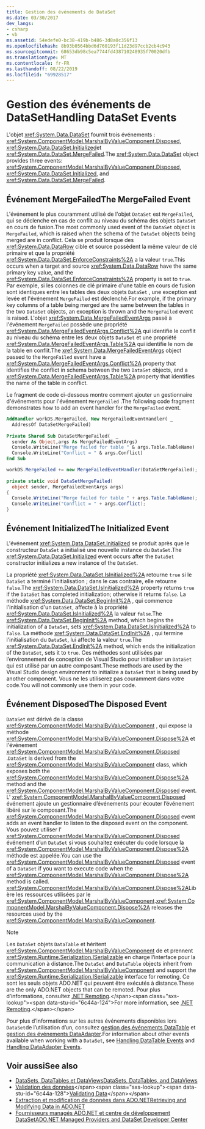 ```yaml
---
title: Gestion des événements de DataSet
ms.date: 03/30/2017
dev_langs:
- csharp
- vb
ms.assetid: 54edefe0-bc38-419b-b486-3d8a0c356f13
ms.openlocfilehash: 8b93b0564bbd6d760193f11d23d97ccb2cb4c943
ms.sourcegitcommit: 68653db98c5ea7744fd438710248935f70020dfb
ms.translationtype: MT
ms.contentlocale: fr-FR
ms.lasthandoff: 08/22/2019
ms.locfileid: "69928517"
---
```

# <a name="handling-dataset-events"></a><span data-ttu-id="6c44a-102">Gestion des événements de DataSet</span><span class="sxs-lookup"><span data-stu-id="6c44a-102">Handling DataSet Events</span></span>
<span data-ttu-id="6c44a-103">L'objet <xref:System.Data.DataSet> fournit trois événements : <xref:System.ComponentModel.MarshalByValueComponent.Disposed>, <xref:System.Data.DataSet.Initialized>et <xref:System.Data.DataSet.MergeFailed>.</span><span class="sxs-lookup"><span data-stu-id="6c44a-103">The <xref:System.Data.DataSet> object provides three events: <xref:System.ComponentModel.MarshalByValueComponent.Disposed>, <xref:System.Data.DataSet.Initialized>, and <xref:System.Data.DataSet.MergeFailed>.</span></span>  
  
## <a name="the-mergefailed-event"></a><span data-ttu-id="6c44a-104">Événement MergeFailed</span><span class="sxs-lookup"><span data-stu-id="6c44a-104">The MergeFailed Event</span></span>  
 <span data-ttu-id="6c44a-105">L'événement le plus couramment utilisé de l'objet `DataSet` est `MergeFailed`, qui se déclenche en cas de conflit au niveau du schéma des objets `DataSet` en cours de fusion.</span><span class="sxs-lookup"><span data-stu-id="6c44a-105">The most commonly used event of the `DataSet` object is `MergeFailed`, which is raised when the schema of the `DataSet` objects being merged are in conflict.</span></span> <span data-ttu-id="6c44a-106">Cela se produit lorsque des <xref:System.Data.DataRow> cible et source possèdent la même valeur de clé primaire et que la propriété <xref:System.Data.DataSet.EnforceConstraints%2A> a la valeur `true`.</span><span class="sxs-lookup"><span data-stu-id="6c44a-106">This occurs when a target and source <xref:System.Data.DataRow> have the same primary key value, and the <xref:System.Data.DataSet.EnforceConstraints%2A> property is set to `true`.</span></span> <span data-ttu-id="6c44a-107">Par exemple, si les colonnes de clé primaire d'une table en cours de fusion sont identiques entre les tables des deux objets `DataSet` , une exception est levée et l'événement `MergeFailed` est déclenché.</span><span class="sxs-lookup"><span data-stu-id="6c44a-107">For example, if the primary key columns of a table being merged are the same between the tables in the two `DataSet` objects, an exception is thrown and the `MergeFailed` event is raised.</span></span> <span data-ttu-id="6c44a-108">L'objet <xref:System.Data.MergeFailedEventArgs> passé à l'événement `MergeFailed` possède une propriété <xref:System.Data.MergeFailedEventArgs.Conflict%2A> qui identifie le conflit au niveau du schéma entre les deux objets `DataSet` et une propriété <xref:System.Data.MergeFailedEventArgs.Table%2A> qui identifie le nom de la table en conflit.</span><span class="sxs-lookup"><span data-stu-id="6c44a-108">The <xref:System.Data.MergeFailedEventArgs> object passed to the `MergeFailed` event have a <xref:System.Data.MergeFailedEventArgs.Conflict%2A> property that identifies the conflict in schema between the two `DataSet` objects, and a <xref:System.Data.MergeFailedEventArgs.Table%2A> property that identifies the name of the table in conflict.</span></span>  
  
 <span data-ttu-id="6c44a-109">Le fragment de code ci-dessous montre comment ajouter un gestionnaire d'événements pour l'événement `MergeFailed` .</span><span class="sxs-lookup"><span data-stu-id="6c44a-109">The following code fragment demonstrates how to add an event handler for the `MergeFailed` event.</span></span>  
  
```vb  
AddHandler workDS.MergeFailed, New MergeFailedEventHandler( _  
  AddressOf DataSetMergeFailed)  
  
Private Shared Sub DataSetMergeFailed(  _  
  sender As Object,args As MergeFailedEventArgs)  
  Console.WriteLine("Merge failed for table " & args.Table.TableName)  
  Console.WriteLine("Conflict = " & args.Conflict)  
End Sub  
```  
  
```csharp  
workDS.MergeFailed += new MergeFailedEventHandler(DataSetMergeFailed);  
  
private static void DataSetMergeFailed(  
  object sender, MergeFailedEventArgs args)  
{  
  Console.WriteLine("Merge failed for table " + args.Table.TableName);  
  Console.WriteLine("Conflict = " + args.Conflict);  
}  
```  
  
## <a name="the-initialized-event"></a><span data-ttu-id="6c44a-110">Événement Initialized</span><span class="sxs-lookup"><span data-stu-id="6c44a-110">The Initialized Event</span></span>  
 <span data-ttu-id="6c44a-111">L'événement <xref:System.Data.DataSet.Initialized> se produit après que le constructeur `DataSet` a initialisé une nouvelle instance du `DataSet`.</span><span class="sxs-lookup"><span data-stu-id="6c44a-111">The <xref:System.Data.DataSet.Initialized> event occurs after the `DataSet` constructor initializes a new instance of the `DataSet`.</span></span>  
  
 <span data-ttu-id="6c44a-112">La propriété <xref:System.Data.DataSet.IsInitialized%2A> retourne `true` si le `DataSet` a terminé l'initialisation ; dans le cas contraire, elle retourne `false`.</span><span class="sxs-lookup"><span data-stu-id="6c44a-112">The <xref:System.Data.DataSet.IsInitialized%2A> property returns `true` if the `DataSet` has completed initialization; otherwise it returns `false`.</span></span> <span data-ttu-id="6c44a-113">La méthode <xref:System.Data.DataSet.BeginInit%2A> , qui commence l'initialisation d'un `DataSet`, affecte à la propriété <xref:System.Data.DataSet.IsInitialized%2A> la valeur `false`.</span><span class="sxs-lookup"><span data-stu-id="6c44a-113">The <xref:System.Data.DataSet.BeginInit%2A> method, which begins the initialization of a `DataSet`, sets <xref:System.Data.DataSet.IsInitialized%2A> to `false`.</span></span> <span data-ttu-id="6c44a-114">La méthode <xref:System.Data.DataSet.EndInit%2A> , qui termine l'initialisation du `DataSet`, lui affecte la valeur `true`.</span><span class="sxs-lookup"><span data-stu-id="6c44a-114">The <xref:System.Data.DataSet.EndInit%2A> method, which ends the initialization of the `DataSet`, sets it to `true`.</span></span> <span data-ttu-id="6c44a-115">Ces méthodes sont utilisées par l’environnement de conception de Visual Studio pour initialiser un `DataSet` qui est utilisé par un autre composant.</span><span class="sxs-lookup"><span data-stu-id="6c44a-115">These methods are used by the Visual Studio design environment to initialize a `DataSet` that is being used by another component.</span></span> <span data-ttu-id="6c44a-116">Vous ne les utiliserez pas couramment dans votre code.</span><span class="sxs-lookup"><span data-stu-id="6c44a-116">You will not commonly use them in your code.</span></span>  
  
## <a name="the-disposed-event"></a><span data-ttu-id="6c44a-117">Événement Disposed</span><span class="sxs-lookup"><span data-stu-id="6c44a-117">The Disposed Event</span></span>  
 <span data-ttu-id="6c44a-118">`DataSet` est dérivé de la classe <xref:System.ComponentModel.MarshalByValueComponent> , qui expose la méthode <xref:System.ComponentModel.MarshalByValueComponent.Dispose%2A> et l'événement <xref:System.ComponentModel.MarshalByValueComponent.Disposed> .</span><span class="sxs-lookup"><span data-stu-id="6c44a-118">`DataSet` is derived from the <xref:System.ComponentModel.MarshalByValueComponent> class, which exposes both the <xref:System.ComponentModel.MarshalByValueComponent.Dispose%2A> method and the <xref:System.ComponentModel.MarshalByValueComponent.Disposed> event.</span></span> <span data-ttu-id="6c44a-119">L' <xref:System.ComponentModel.MarshalByValueComponent.Disposed> événement ajoute un gestionnaire d’événements pour écouter l’événement libéré sur le composant.</span><span class="sxs-lookup"><span data-stu-id="6c44a-119">The <xref:System.ComponentModel.MarshalByValueComponent.Disposed> event adds an event handler to listen to the disposed event on the component.</span></span> <span data-ttu-id="6c44a-120">Vous pouvez utiliser l' <xref:System.ComponentModel.MarshalByValueComponent.Disposed> événement d’un `DataSet` si vous souhaitez exécuter du code lorsque la <xref:System.ComponentModel.MarshalByValueComponent.Dispose%2A> méthode est appelée.</span><span class="sxs-lookup"><span data-stu-id="6c44a-120">You can use the <xref:System.ComponentModel.MarshalByValueComponent.Disposed> event of a `DataSet` if you want to execute code when the <xref:System.ComponentModel.MarshalByValueComponent.Dispose%2A> method is called.</span></span> <span data-ttu-id="6c44a-121"><xref:System.ComponentModel.MarshalByValueComponent.Dispose%2A>Libère les ressources utilisées par le <xref:System.ComponentModel.MarshalByValueComponent>.</span><span class="sxs-lookup"><span data-stu-id="6c44a-121"><xref:System.ComponentModel.MarshalByValueComponent.Dispose%2A> releases the resources used by the <xref:System.ComponentModel.MarshalByValueComponent>.</span></span>  
  
> [!NOTE]
> <span data-ttu-id="6c44a-122">Les `DataSet` objets `DataTable` et héritent <xref:System.ComponentModel.MarshalByValueComponent> de et prennent <xref:System.Runtime.Serialization.ISerializable> en charge l’interface pour la communication à distance.</span><span class="sxs-lookup"><span data-stu-id="6c44a-122">The `DataSet` and `DataTable` objects inherit from <xref:System.ComponentModel.MarshalByValueComponent> and support the <xref:System.Runtime.Serialization.ISerializable> interface for remoting.</span></span> <span data-ttu-id="6c44a-123">Ce sont les seuls objets ADO.NET qui peuvent être exécutés à distance.</span><span class="sxs-lookup"><span data-stu-id="6c44a-123">These are the only ADO.NET objects that can be remoted.</span></span> <span data-ttu-id="6c44a-124">Pour plus d’informations, consultez [.NET Remoting](https://docs.microsoft.com/previous-versions/dotnet/netframework-4.0/72x4h507(v=vs.100)).</span><span class="sxs-lookup"><span data-stu-id="6c44a-124">For more information, see [.NET Remoting](https://docs.microsoft.com/previous-versions/dotnet/netframework-4.0/72x4h507(v=vs.100)).</span></span>  
  
 <span data-ttu-id="6c44a-125">Pour plus d’informations sur les autres événements disponibles lors `DataSet`de l’utilisation d’un, consultez [gestion des événements DataTable](../../../../../docs/framework/data/adonet/dataset-datatable-dataview/handling-datatable-events.md) et [gestion des événements DataAdapter](../../../../../docs/framework/data/adonet/handling-dataadapter-events.md).</span><span class="sxs-lookup"><span data-stu-id="6c44a-125">For information about other events available when working with a `DataSet`, see [Handling DataTable Events](../../../../../docs/framework/data/adonet/dataset-datatable-dataview/handling-datatable-events.md) and [Handling DataAdapter Events](../../../../../docs/framework/data/adonet/handling-dataadapter-events.md).</span></span>  
  
## <a name="see-also"></a><span data-ttu-id="6c44a-126">Voir aussi</span><span class="sxs-lookup"><span data-stu-id="6c44a-126">See also</span></span>

- [<span data-ttu-id="6c44a-127">DataSets, DataTables et DataViews</span><span class="sxs-lookup"><span data-stu-id="6c44a-127">DataSets, DataTables, and DataViews</span></span>](../../../../../docs/framework/data/adonet/dataset-datatable-dataview/index.md)
- <span data-ttu-id="6c44a-128">[Validation des données](https://docs.microsoft.com/previous-versions/visualstudio/visual-studio-2013/t3b36awf(v=vs.120))</span><span class="sxs-lookup"><span data-stu-id="6c44a-128">[Validating Data](https://docs.microsoft.com/previous-versions/visualstudio/visual-studio-2013/t3b36awf(v=vs.120))</span></span>
- [<span data-ttu-id="6c44a-129">Extraction et modification de données dans ADO.NET</span><span class="sxs-lookup"><span data-stu-id="6c44a-129">Retrieving and Modifying Data in ADO.NET</span></span>](../../../../../docs/framework/data/adonet/retrieving-and-modifying-data.md)
- [<span data-ttu-id="6c44a-130">Fournisseurs managés ADO.NET et centre de développement DataSet</span><span class="sxs-lookup"><span data-stu-id="6c44a-130">ADO.NET Managed Providers and DataSet Developer Center</span></span>](https://go.microsoft.com/fwlink/?LinkId=217917)
